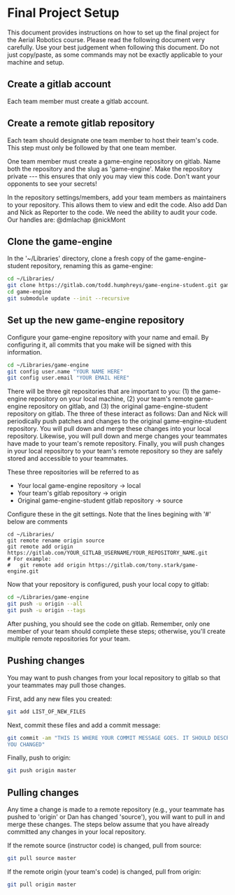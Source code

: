 # Final Project Setup
This document provides instructions on how to set up the final project for the
Aerial Robotics course. Please read the following document very carefully. Use
your best judgement when following this document. Do not just copy/paste, as
some commands may not be exactly applicable to your machine and setup.

## Create a gitlab account
Each team member must create a gitlab account.

## Create a remote gitlab repository
Each team should designate one team member to host their team's code. This step
must only be followed by that one team member.

One team member must create a game-engine repository on gitlab. Name both the
repository and the slug as 'game-engine'. Make the repository private --- this
ensures that only you may view this code. Don't want your opponents to see your
secrets! 

In the repository settings/members, add your team members as maintainers to your
repository. This allows them to view and edit the code. Also add Dan and Nick
as Reporter to the code. We need the ability to audit your code. Our handles
are: @dmlachap @nickMont

## Clone the game-engine
In the '~/Libraries' directory, clone a fresh copy of the game-engine-student
repository, renaming this as game-engine:
```bash
cd ~/Libraries/
git clone https://gitlab.com/todd.humphreys/game-engine-student.git game-engine
cd game-engine
git submodule update --init --recursive
```

## Set up the new game-engine repository
Configure your game-engine repository with your name and email. By configuring
it, all commits that you make will be signed with this information.
```bash
cd ~/Libraries/game-engine
git config user.name "YOUR NAME HERE"
git config user.email "YOUR EMAIL HERE"
```

There will be three git repositories that are important to you: (1) the
game-engine repository on your local machine, (2) your team's remote
game-engine repository on gitlab, and (3) the original game-engine-student
repository on gitlab. The three of these interact as follows: Dan and Nick
will periodically push patches and changes to the original game-engine-student
repository. You will pull down and merge these changes into your local
repository.  Likewise, you will pull down and merge changes your teammates have
made to your team's remote repository.  Finally, you will push changes in your
local repository to your team's remote repository so they are safely stored
and accessible to your teammates.

These three repositories will be referred to as
- Your local game-engine repository -> local
- Your team's gitlab repository -> origin
- Original game-engine-student gitlab repository -> source

Configure these in the git settings. Note that the lines begining with '#' below
are comments
```
cd ~/Libraries/
git remote rename origin source
git remote add origin https://gitlab.com/YOUR_GITLAB_USERNAME/YOUR_REPOSITORY_NAME.git
# For example:
#   git remote add origin https://gitlab.com/tony.stark/game-engine.git
```

Now that your repository is configured, push your local copy to gitlab:
```bash
cd ~/Libraries/game-engine
git push -u origin --all
git push -u origin --tags
```
After pushing, you should see the code on gitlab.  Remember, only one member
of your team should complete these steps; otherwise, you'll create multiple
remote repositories for your team.

## Pushing changes
You may want to push changes from your local repository to gitlab so that your
teammates may pull those changes.

First, add any new files you created:
```bash
git add LIST_OF_NEW_FILES
```

Next, commit these files and add a commit message:
```bash
git commit -am "THIS IS WHERE YOUR COMMIT MESSAGE GOES. IT SHOULD DESCRIBE WHAT
YOU CHANGED"
```

Finally, push to origin:
```bash
git push origin master
```

## Pulling changes
Any time a change is made to a remote repository (e.g., your teammate has
pushed to 'origin' or Dan has changed 'source'), you will want to pull in and
merge these changes. The steps below assume that you have already committed
any changes in your local repository.

If the remote source (instructor code) is changed, pull from source:
```bash
git pull source master
```

If the remote origin (your team's code) is changed, pull from origin:
```bash
git pull origin master
```



